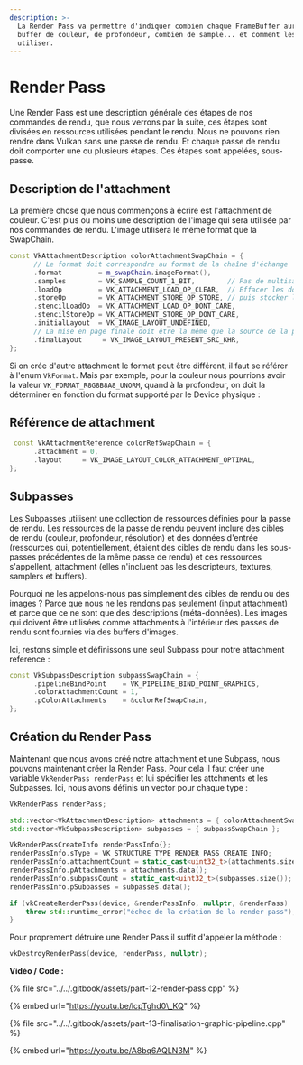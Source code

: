 ```yaml
---
description: >-
  La Render Pass va permettre d'indiquer combien chaque FrameBuffer aura de
  buffer de couleur, de profondeur, combien de sample... et comment les
  utiliser.
---
```


# Render Pass

Une Render Pass  est une description générale des étapes de nos commandes de rendu, que nous verrons par la suite, ces étapes sont divisées en ressources utilisées pendant le rendu. Nous ne pouvons rien rendre dans Vulkan sans une passe de rendu. Et chaque passe de rendu doit comporter une ou plusieurs étapes. Ces étapes sont appelées, sous-passe.

## Description de l'attachment

La première chose que nous commençons à écrire est l'attachment de couleur. C'est plus ou moins une description de l'image qui sera utilisée par nos commandes de rendu. L'image utilisera le même format que la SwapChain.

```cpp
const VkAttachmentDescription colorAttachmentSwapChain = {
      // Le format doit correspondre au format de la chaîne d'échange
      .format         = m_swapChain.imageFormat(),
      .samples        = VK_SAMPLE_COUNT_1_BIT,        // Pas de multisampling
      .loadOp         = VK_ATTACHMENT_LOAD_OP_CLEAR,  // Effacer les données avant le rendu
      .storeOp        = VK_ATTACHMENT_STORE_OP_STORE, // puis stocker le résultat après
      .stencilLoadOp  = VK_ATTACHMENT_LOAD_OP_DONT_CARE,
      .stencilStoreOp = VK_ATTACHMENT_STORE_OP_DONT_CARE,
      .initialLayout  = VK_IMAGE_LAYOUT_UNDEFINED,
      // La mise en page finale doit être la même que la source de la présentation
      .finalLayout     = VK_IMAGE_LAYOUT_PRESENT_SRC_KHR,
};
```

Si on crée d'autre attachment le format peut être différent, il faut se référer à l'enum `VkFormat`. Mais par exemple, pour la couleur nous pourrions avoir la valeur `VK_FORMAT_R8G8B8A8_UNORM`, quand à la profondeur, on doit la déterminer en fonction du format supporté par le Device physique :

## Référence de attachment

```cpp
 const VkAttachmentReference colorRefSwapChain = {
      .attachment = 0,
      .layout     = VK_IMAGE_LAYOUT_COLOR_ATTACHMENT_OPTIMAL,
};
```

## Subpasses

Les Subpasses utilisent une collection de ressources définies pour la passe de rendu. Les ressources de la passe de rendu peuvent inclure des cibles de rendu \(couleur, profondeur, résolution\) et des données d'entrée \(ressources qui, potentiellement, étaient des cibles de rendu dans les sous-passes précédentes de la même passe de rendu\) et ces ressources s'appellent, attachment \(elles n'incluent pas les descripteurs, textures, samplers et buffers\).

Pourquoi ne les appelons-nous pas simplement des cibles de rendu ou des images ? Parce que nous ne les rendons pas seulement \(input attachment\) et parce que ce ne sont que des descriptions \(méta-données\). Les images qui doivent être utilisées comme attachments à l'intérieur des passes de rendu sont fournies via des buffers d'images.

Ici, restons simple et définissons une seul Subpass pour notre attachment reference :

```cpp
const VkSubpassDescription subpassSwapChain = {
      .pipelineBindPoint    = VK_PIPELINE_BIND_POINT_GRAPHICS,
      .colorAttachmentCount = 1,
      .pColorAttachments    = &colorRefSwapChain,
};
```

## Création du Render Pass

Maintenant que nous avons créé notre attachment et une Subpass, nous pouvons maintenant créer la Render Pass. Pour cela il faut créer une variable `VkRenderPass renderPass` et lui spécifier les attchments et les Subpasses. Ici, nous avons définis un vector pour chaque type :

```cpp
VkRenderPass renderPass;

std::vector<VkAttachmentDescription> attachments = { colorAttachmentSwapChain };
std::vector<VkSubpassDescription> subpasses = { subpassSwapChain };

VkRenderPassCreateInfo renderPassInfo{};
renderPassInfo.sType = VK_STRUCTURE_TYPE_RENDER_PASS_CREATE_INFO;
renderPassInfo.attachmentCount = static_cast<uint32_t>(attachments.size());
renderPassInfo.pAttachments = attachments.data();
renderPassInfo.subpassCount = static_cast<uint32_t>(subpasses.size());
renderPassInfo.pSubpasses = subpasses.data();

if (vkCreateRenderPass(device, &renderPassInfo, nullptr, &renderPass) != VK_SUCCESS) {
    throw std::runtime_error("échec de la création de la render pass");
}
```

Pour proprement détruire une Render Pass il suffit d'appeler la méthode :

```cpp
vkDestroyRenderPass(device, renderPass, nullptr);
```

**Vidéo / Code :**

{% file src="../../.gitbook/assets/part-12-render-pass.cpp" %}

{% embed url="https://youtu.be/lcpTghd0\_KQ" %}

{% file src="../../.gitbook/assets/part-13-finalisation-graphic-pipeline.cpp" %}

{% embed url="https://youtu.be/A8bq6AQLN3M" %}



